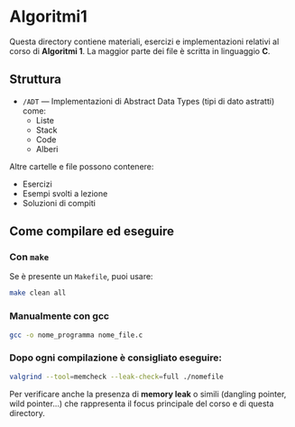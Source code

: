 # Algoritmi1

Questa directory contiene materiali, esercizi e implementazioni relativi al corso di **Algoritmi 1**. La maggior parte dei file è scritta in linguaggio **C**.

## Struttura

- `/ADT` — Implementazioni di Abstract Data Types (tipi di dato astratti) come:
  - Liste
  - Stack
  - Code
  - Alberi

Altre cartelle e file possono contenere:
- Esercizi
- Esempi svolti a lezione
- Soluzioni di compiti

## Come compilare ed eseguire

### Con `make`
Se è presente un `Makefile`, puoi usare:

```sh
make clean all
```

### Manualmente con gcc
```sh
gcc -o nome_programma nome_file.c
```
### Dopo ogni compilazione  è consigliato eseguire:

```sh
valgrind --tool=memcheck --leak-check=full ./nomefile
```
Per verificare anche la presenza di **memory leak** o simili (dangling pointer, wild pointer...) che rappresenta il focus principale del corso e di questa directory.
